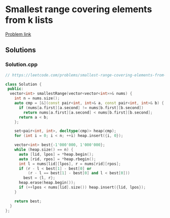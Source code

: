 # Smallest range covering elements from k lists

[Problem link](https://leetcode.com/problems/smallest-range-covering-elements-from-k-lists)

## Solutions


### Solution.cpp
```cpp
// https://leetcode.com/problems/smallest-range-covering-elements-from-k-lists

class Solution {
 public:
  vector<int> smallestRange(vector<vector<int>>& nums) {
    int n = nums.size();
    auto cmp = [&](const pair<int, int>& a, const pair<int, int>& b) {
      if (nums[a.first][a.second] != nums[b.first][b.second])
        return nums[a.first][a.second] < nums[b.first][b.second];
      return a < b;
    };

    set<pair<int, int>, decltype(cmp)> heap(cmp);
    for (int i = 0; i < n; ++i) heap.insert({i, 0});

    vector<int> best{-1'000'000, 1'000'000};
    while (heap.size() == n) {
      auto [lid, lpos] = *heap.begin();
      auto [rid, rpos] = *heap.rbegin();
      int l = nums[lid][lpos], r = nums[rid][rpos];
      if (r - l < best[1] - best[0] or
          (r - l == best[1] - best[0] and l < best[0]))
        best = {l, r};
      heap.erase(heap.begin());
      if (++lpos < nums[lid].size()) heap.insert({lid, lpos});
    }

    return best;
  }
};
```